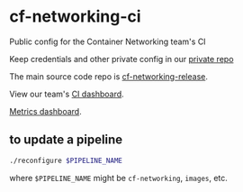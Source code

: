 # cf-networking-ci
Public config for the Container Networking team's CI

Keep credentials and other private config in our [private repo](https://github.com/cloudfoundry/cf-networking-deployments)

The main source code repo is [cf-networking-release](https://code.cloudfoundry.org/cf-networking-release).

View our team's [CI dashboard](http://dashboard.c2c.cf-app.com).

[Metrics dashboard](https://p.datadoghq.com/sb/f3af7f8e2-baf5212773?tv_mode=true).

## to update a pipeline
```bash
./reconfigure $PIPELINE_NAME
```
where `$PIPELINE_NAME` might be `cf-networking`, `images`, etc.
